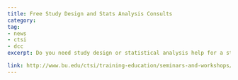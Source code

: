 ```yaml
---
title: Free Study Design and Stats Analysis Consults
category: 
tag: 
- news
- ctsi
- dcc
excerpt: Do you need study design or statistical analysis help for a study plan, grant proposal or manuscript submission? The CTSI offers free help with study design and statistical analysis.

link: http://www.bu.edu/ctsi/training-education/seminars-and-workshops/open-study-design-and-statistical-analysis-consultation/
---
```

